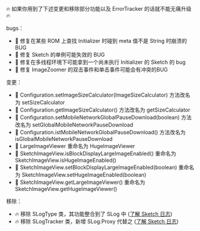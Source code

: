 :fire: 如果你用到了下述变更和移除部分功能以及 ErrorTracker 的话就不能无痛升级 :fire: 

bugs：
* :bug: 修复在某些 ROM 上查找 Initializer 时碰到 meta 值不是 String 时崩溃的 BUG
* :bug: 修复 Sketch 的单例可能失效的 BUG
* :bug: 修复在多线程环境下可能拿到一个尚未执行 Initializer 的 Sketch 的 bug
* :bug: 修复 ImageZoomer 的双击事件和单击事件可能会有冲突的BUG

变更：
* :hammer: Configuration.setImageSizeCalculator(ImageSizeCalculator) 方法改名为 setSizeCalculator
* :hammer: Configuration.getImageSizeCalculator() 方法改名为 getSizeCalculator
* :hammer: Configuration.setMobileNetworkGlobalPauseDownload(boolean) 方法改名为 setGlobalMobileNetworkPauseDownload
* :hammer: Configuration.istMobileNetworkGlobalPauseDownload() 方法改名为 isGlobalMobileNetworkPauseDownload
* :hammer: LargeImageViewer 重命名为 HugeImageViewer 
* :hammer: SketchImageView.isBlockDisplayLargeImageEnabled() 重命名为 SketchImageView.isHugeImageEnabled() 
* :hammer: SketchImageView.setBlockDisplayLargeImageEnabled(boolean) 重命名为 SketchImageView.setHugeImageEnabled(boolean) 
* :hammer: SketchImageView.getLargeImageViewer() 重命名为 SketchImageView.getHugeImageViewer() 

移除：
* :fire: 移除 SLogType 类，其功能整合到了 SLog 中 ([了解 Sketch 日志])
* :fire: 移除 SLogTracker 类，新增 SLog.Proxy 代替之 ([了解 Sketch 日志])


[了解 Sketch 日志]: ../wiki/log.md
